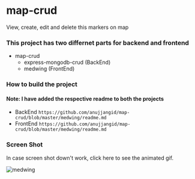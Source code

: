 # map-crud
View, create, edit and delete this markers on map


### This project has two differnet parts for backend and frontend
  - map-crud
     - express-mongodb-crud (BackEnd)
     - medwing (FrontEnd)

### How to build the project

 #### Note: I have added the respective readme to both the projects

 - BackEnd `https://github.com/anujjangid/map-crud/blob/master/medwing/readme.md`
 - FrontEnd `https://github.com/anujjangid/map-crud/blob/master/medwing/readme.md`


### Screen Shot

In case screen shot down't work, click here to see the animated gif.

![medwing](https://i.ibb.co/BGTYGcT/newGig.gif)
